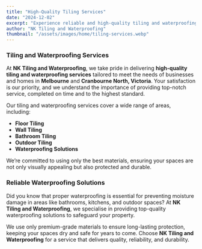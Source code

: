 ```yaml
---
title: "High-Quality Tiling Services"
date: "2024-12-02"
excerpt: "Experience reliable and high-quality tiling and waterproofing services with NK Tiling and Waterproofing in Melbourne and Cranbourne North, Victoria."
author: "NK Tiling and Waterproofing"
thumbnail: "/assets/images/home/tiling-services.webp"
---
```


### Tiling and Waterproofing Services

At **NK Tiling and Waterproofing**, we take pride in delivering **high-quality tiling and waterproofing services** tailored to meet the needs of businesses and homes in **Melbourne** and **Cranbourne North, Victoria**. Your satisfaction is our priority, and we understand the importance of providing top-notch service, completed on time and to the highest standard.

Our tiling and waterproofing services cover a wide range of areas, including:

- **Floor Tiling**
- **Wall Tiling**
- **Bathroom Tiling**
- **Outdoor Tiling**
- **Waterproofing Solutions**

We’re committed to using only the best materials, ensuring your spaces are not only visually appealing but also protected and durable.

### Reliable Waterproofing Solutions

Did you know that proper waterproofing is essential for preventing moisture damage in areas like bathrooms, kitchens, and outdoor spaces? At **NK Tiling and Waterproofing**, we specialise in providing top-quality waterproofing solutions to safeguard your property. 

We use only premium-grade materials to ensure long-lasting protection, keeping your spaces dry and safe for years to come. Choose **NK Tiling and Waterproofing** for a service that delivers quality, reliability, and durability.